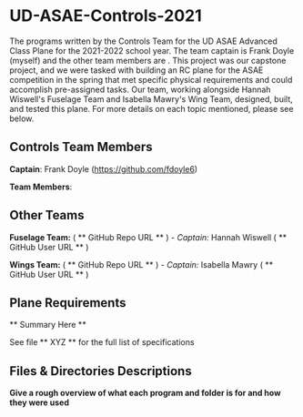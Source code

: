 # UD-ASAE-Controls-2021
The programs written by the Controls Team for the UD ASAE Advanced Class Plane for the 2021-2022 school year. The team captain is Frank Doyle (myself) and the other team members are . This project was our capstone project, and we were tasked with building an RC plane for the ASAE competition in the spring that met specific physical requirements and could accomplish pre-assigned tasks. Our team, working alongside Hannah Wiswell's Fuselage Team and Isabella Mawry's Wing Team, designed, built, and tested this plane. For more details on each topic mentioned, please see below.

## Controls Team Members
**Captain**: Frank Doyle (https://github.com/fdoyle6)

**Team Members**: 

## Other Teams
**Fuselage Team:** ( ** GitHub Repo URL ** ) - *Captain:* Hannah Wiswell ( ** GitHub User URL ** )

**Wings Team:** ( ** GitHub Repo URL ** ) - *Captain:* Isabella Mawry ( ** GitHub User URL ** )

## Plane Requirements
** Summary Here **

See file ** XYZ ** for the full list of specifications

## Files & Directories Descriptions
**Give a rough overview of what each program and folder is for and how they were used**
